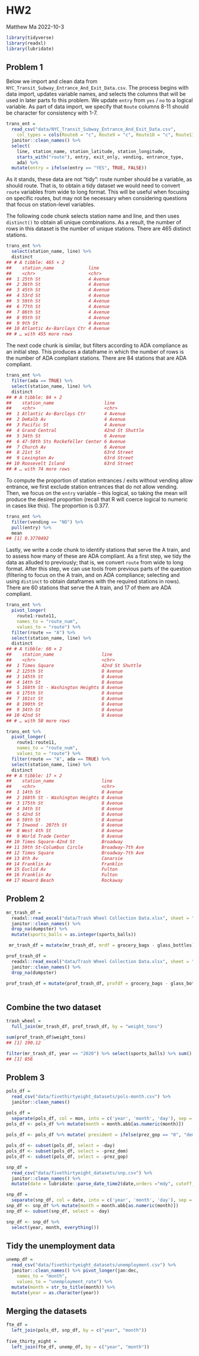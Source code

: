 HW2
================
Matthew Ma
2022-10-3

``` r
library(tidyverse)
library(readxl)
library(lubridate)
```

## Problem 1

Below we import and clean data from
`NYC_Transit_Subway_Entrance_And_Exit_Data.csv`. The process begins with
data import, updates variable names, and selects the columns that will
be used in later parts fo this problem. We update `entry` from `yes` /
`no` to a logical variable. As part of data import, we specify that
`Route` columns 8-11 should be character for consistency with 1-7.

``` r
trans_ent = 
  read_csv("data/NYC_Transit_Subway_Entrance_And_Exit_Data.csv",
    col_types = cols(Route8 = "c", Route9 = "c", Route10 = "c", Route11 = "c")) %>%
  janitor::clean_names() %>% 
  select(
    line, station_name, station_latitude, station_longitude, 
    starts_with("route"), entry, exit_only, vending, entrance_type, 
    ada) %>% 
  mutate(entry = ifelse(entry == "YES", TRUE, FALSE))
```

As it stands, these data are not “tidy”: route number should be a
variable, as should route. That is, to obtain a tidy dataset we would
need to convert `route` variables from wide to long format. This will be
useful when focusing on specific routes, but may not be necessary when
considering questions that focus on station-level variables.

The following code chunk selects station name and line, and then uses
`distinct()` to obtain all unique combinations. As a result, the number
of rows in this dataset is the number of unique stations. There are 465
distinct stations.

``` r
trans_ent %>% 
  select(station_name, line) %>% 
  distinct
## # A tibble: 465 × 2
##    station_name             line    
##    <chr>                    <chr>   
##  1 25th St                  4 Avenue
##  2 36th St                  4 Avenue
##  3 45th St                  4 Avenue
##  4 53rd St                  4 Avenue
##  5 59th St                  4 Avenue
##  6 77th St                  4 Avenue
##  7 86th St                  4 Avenue
##  8 95th St                  4 Avenue
##  9 9th St                   4 Avenue
## 10 Atlantic Av-Barclays Ctr 4 Avenue
## # … with 455 more rows
```

The next code chunk is similar, but filters according to ADA compliance
as an initial step. This produces a dataframe in which the number of
rows is the number of ADA compliant stations. There are 84 stations that
are ADA compliant.

``` r
trans_ent %>% 
  filter(ada == TRUE) %>% 
  select(station_name, line) %>% 
  distinct
## # A tibble: 84 × 2
##    station_name                   line           
##    <chr>                          <chr>          
##  1 Atlantic Av-Barclays Ctr       4 Avenue       
##  2 DeKalb Av                      4 Avenue       
##  3 Pacific St                     4 Avenue       
##  4 Grand Central                  42nd St Shuttle
##  5 34th St                        6 Avenue       
##  6 47-50th Sts Rockefeller Center 6 Avenue       
##  7 Church Av                      6 Avenue       
##  8 21st St                        63rd Street    
##  9 Lexington Av                   63rd Street    
## 10 Roosevelt Island               63rd Street    
## # … with 74 more rows
```

To compute the proportion of station entrances / exits without vending
allow entrance, we first exclude station entrances that do not allow
vending. Then, we focus on the `entry` variable – this logical, so
taking the mean will produce the desired proportion (recall that R will
coerce logical to numeric in cases like this). The proportion is 0.377.

``` r
trans_ent %>% 
  filter(vending == "NO") %>% 
  pull(entry) %>% 
  mean
## [1] 0.3770492
```

Lastly, we write a code chunk to identify stations that serve the A
train, and to assess how many of these are ADA compliant. As a first
step, we tidy the data as alluded to previously; that is, we convert
`route` from wide to long format. After this step, we can use tools from
previous parts of the question (filtering to focus on the A train, and
on ADA compliance; selecting and using `distinct` to obtain dataframes
with the required stations in rows). There are 60 stations that serve
the A train, and 17 of them are ADA compliant.

``` r
trans_ent %>% 
  pivot_longer(
    route1:route11,
    names_to = "route_num",
    values_to = "route") %>% 
  filter(route == "A") %>% 
  select(station_name, line) %>% 
  distinct
## # A tibble: 60 × 2
##    station_name                  line           
##    <chr>                         <chr>          
##  1 Times Square                  42nd St Shuttle
##  2 125th St                      8 Avenue       
##  3 145th St                      8 Avenue       
##  4 14th St                       8 Avenue       
##  5 168th St - Washington Heights 8 Avenue       
##  6 175th St                      8 Avenue       
##  7 181st St                      8 Avenue       
##  8 190th St                      8 Avenue       
##  9 34th St                       8 Avenue       
## 10 42nd St                       8 Avenue       
## # … with 50 more rows

trans_ent %>% 
  pivot_longer(
    route1:route11,
    names_to = "route_num",
    values_to = "route") %>% 
  filter(route == "A", ada == TRUE) %>% 
  select(station_name, line) %>% 
  distinct
## # A tibble: 17 × 2
##    station_name                  line            
##    <chr>                         <chr>           
##  1 14th St                       8 Avenue        
##  2 168th St - Washington Heights 8 Avenue        
##  3 175th St                      8 Avenue        
##  4 34th St                       8 Avenue        
##  5 42nd St                       8 Avenue        
##  6 59th St                       8 Avenue        
##  7 Inwood - 207th St             8 Avenue        
##  8 West 4th St                   8 Avenue        
##  9 World Trade Center            8 Avenue        
## 10 Times Square-42nd St          Broadway        
## 11 59th St-Columbus Circle       Broadway-7th Ave
## 12 Times Square                  Broadway-7th Ave
## 13 8th Av                        Canarsie        
## 14 Franklin Av                   Franklin        
## 15 Euclid Av                     Fulton          
## 16 Franklin Av                   Fulton          
## 17 Howard Beach                  Rockaway
```

## Problem 2

``` r
mr_trash_df = 
  readxl::read_excel("data/Trash Wheel Collection Data.xlsx", sheet = "Mr. Trash Wheel", range="A2:N550") %>% 
  janitor::clean_names() %>% 
  drop_na(dumpster) %>% 
  mutate(sports_balls = as.integer(sports_balls)) 

 mr_trash_df = mutate(mr_trash_df, mrdf = grocery_bags - glass_bottles)
```

``` r
prof_trash_df = 
  readxl::read_excel("data/Trash Wheel Collection Data.xlsx", sheet = "Professor Trash Wheel", range="A2:M97") %>% 
  janitor::clean_names() %>% 
  drop_na(dumpster) 

prof_trash_df = mutate(prof_trash_df, profdf = grocery_bags - glass_bottles )
  
```

## Combine the two dataset

``` r
trash_wheel =
  full_join(mr_trash_df, prof_trash_df, by = "weight_tons") 

sum(prof_trash_df$weight_tons)
## [1] 190.12

filter(mr_trash_df, year == "2020") %>% select(sports_balls) %>% sum()
## [1] 856
```

## Problem 3

``` r
pols_df = 
  read_csv("data/fivethirtyeight_datasets/pols-month.csv") %>% 
  janitor::clean_names()

pols_df = 
  separate(pols_df, col = mon, into = c('year', 'month', 'day'), sep = '-')
pols_df <- pols_df %>% mutate(month = month.abb[as.numeric(month)])
  
pols_df <- pols_df %>% mutate( president = ifelse(prez_gop == "0", "dem","gop")) 

pols_df <- subset(pols_df, select = -day)
pols_df <- subset(pols_df, select = -prez_dem)
pols_df <- subset(pols_df, select = -prez_gop)
```

``` r
snp_df =
  read_csv("data/fivethirtyeight_datasets/snp.csv") %>% 
  janitor::clean_names() %>% 
  mutate(date = lubridate::parse_date_time2(date,orders ="mdy", cutoff_2000 = 23))

snp_df = 
  separate(snp_df, col = date, into = c('year', 'month', 'day'), sep = '-')
snp_df <- snp_df %>% mutate(month = month.abb[as.numeric(month)])
snp_df <- subset(snp_df, select = -day)

snp_df <- snp_df %>% 
  select(year, month, everything())
```

## Tidy the unemployment data

``` r
unemp_df = 
  read_csv("data/fivethirtyeight_datasets/unemployment.csv") %>% 
  janitor::clean_names() %>% pivot_longer(jan:dec,
    names_to = "month",
    values_to = "unemployment_rate") %>% 
  mutate(month = str_to_title(month)) %>% 
  mutate(year = as.character(year))
```

## Merging the datasets

``` r
fte_df = 
  left_join(pols_df, snp_df, by = c("year", "month")) 
  
five_thirty_eight = 
  left_join(fte_df, unemp_df, by = c("year", "month"))
```
